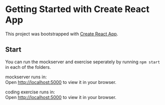# Getting Started with Create React App

This project was bootstrapped with [Create React App](https://github.com/facebook/create-react-app).

## Start

You can run the mockserver and exercise seperately by running `npm start` in each of the folders.

mockserver runs in:\
Open [http://localhost:5000](http://localhost:3000) to view it in your browser.


coding exercise runs in:\
Open [http://localhost:5000](http://localhost:3000) to view it in your browser.
